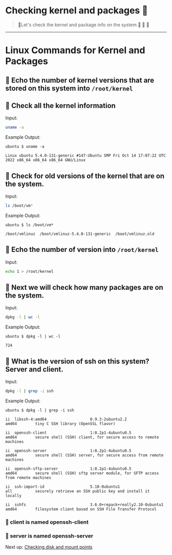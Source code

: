# Checking kernel and packages 🐧

> 💬Let's check the kernel and package info on the system 🐧 🐧 🐧

---

# Linux Commands for Kernel and Packages

## 🐧 Echo the number of kernel versions that are stored on this system into `/root/kernel`

## 🐧 Check all the kernel information

Input:

```bash
uname -a
```

Example Output:

```
ubuntu $ uname -a
Linux ubuntu 5.4.0-131-generic #147-Ubuntu SMP Fri Oct 14 17:07:22 UTC 2022 x86_64 x86_64 x86_64 GNU/Linux
```

## 🐧 Check for old versions of the kernel that are on the system.

Input:

```bash
ls /boot/vm*
```

Example Output:

```
ubuntu $ ls /boot/vm*
/boot/vmlinuz  /boot/vmlinuz-5.4.0-131-generic  /boot/vmlinuz.old
```

## 🐧 Echo the number of version into `/root/kernel`

Input:

```bash
echo 1 > /root/kernel
```

## 🐧 Next we will check how many packages are on the system.

Input:

```bash
dpkg -l | wc -l
```

Example Output:

```
ubuntu $ dpkg -l | wc -l
724
```

## 🐧 What is the version of ssh on this system? Server and client.

Input:

```bash
dpkg -l | grep -i ssh
```

Example Output:

```
ubuntu $ dpkg -l | grep -i ssh
ii  libssh-4:amd64                   0.9.3-2ubuntu2.2                  amd64        tiny C SSH library (OpenSSL flavor)
ii  openssh-client                   1:8.2p1-4ubuntu0.5                amd64        secure shell (SSH) client, for secure access to remote machines
ii  openssh-server                   1:8.2p1-4ubuntu0.5                amd64        secure shell (SSH) server, for secure access from remote machines
ii  openssh-sftp-server              1:8.2p1-4ubuntu0.5                amd64        secure shell (SSH) sftp server module, for SFTP access from remote machines
ii  ssh-import-id                    5.10-0ubuntu1                     all          securely retrieve an SSH public key and install it locally
ii  sshfs                            3.6.0+repack+really2.10-0ubuntu1  amd64        filesystem client based on SSH File Transfer Protocol
```

### 💬 client is named **openssh-client**

### 💬 server is named **openssh-server**

Next up: [Checking disk and mount points](./checking_disk_and_mount_points.md)

